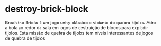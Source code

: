 # destroy-brick-block
Break the Bricks é um jogo unity clássico e viciante de quebra-tijolos. Atire a bola ao redor da sala em jogos de destruição de blocos para explodir tijolos. Esta missão de quebra de tijolos tem níveis interessantes de jogos de quebra de tijolos  
 
